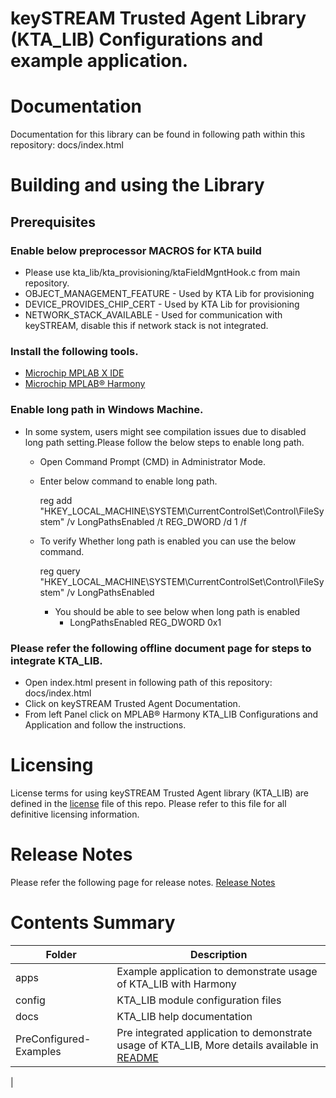 # keySTREAM Trusted Agent Library (KTA_LIB) Configurations and example application.


# Documentation
Documentation for this library can be found in following path within this repository: docs/index.html

# Building and using the Library
## Prerequisites
### Enable below preprocessor MACROS for KTA build
  - Please use kta_lib/kta_provisioning/ktaFieldMgntHook.c from main repository.
  - OBJECT_MANAGEMENT_FEATURE - Used by KTA Lib for provisioning
  - DEVICE_PROVIDES_CHIP_CERT - Used by KTA Lib for provisioning
  - NETWORK_STACK_AVAILABLE - Used for communication with keySTREAM, disable this if network stack is not integrated.
  
### Install the following tools.
   - [Microchip MPLAB X IDE](https://www.microchip.com/mplab/mplab-x-ide)
   - [Microchip MPLAB® Harmony](https://www.microchip.com/mplab/mplab-harmony)

### Enable long path in Windows Machine.
   - In some system, users might see compilation issues due to disabled long path setting.Please follow the below steps to enable long path.
       - Open Command Prompt (CMD) in Administrator Mode.
       - Enter below command to enable long path.

         reg add "HKEY_LOCAL_MACHINE\SYSTEM\CurrentControlSet\Control\FileSystem" /v LongPathsEnabled /t REG_DWORD /d 1 /f
       - To verify Whether long path is enabled you can use the below command.

         reg query "HKEY_LOCAL_MACHINE\SYSTEM\CurrentControlSet\Control\FileSystem" /v LongPathsEnabled

          - You should be able to see below when long path is enabled
             - LongPathsEnabled    REG_DWORD    0x1


### Please refer the following offline document page for steps to integrate KTA_LIB.
 - Open index.html present in following path of this repository: docs/index.html
 - Click on keySTREAM Trusted Agent Documentation.
 - From left Panel click on MPLAB® Harmony KTA_LIB Configurations and Application and follow the instructions.

# Licensing
License terms for using keySTREAM Trusted Agent library (KTA_LIB) are defined in the [license](./license.md) file of this repo. Please refer to this file for all definitive licensing information.

# Release Notes
Please refer the following page for release notes. [Release Notes](./release_notes.md)

# Contents Summary

| Folder     | Description                                                              |
| ---        | ---                                                                      |
| apps       | Example application to demonstrate usage of KTA_LIB with Harmony           |
| config     | KTA_LIB module configuration files                                          |
| docs       | KTA_LIB help documentation                                                  |
| PreConfigured-Examples       | Pre integrated application to demonstrate usage of KTA_LIB, More details available in [README](./PreConfigured-Examples/README.md)
|


